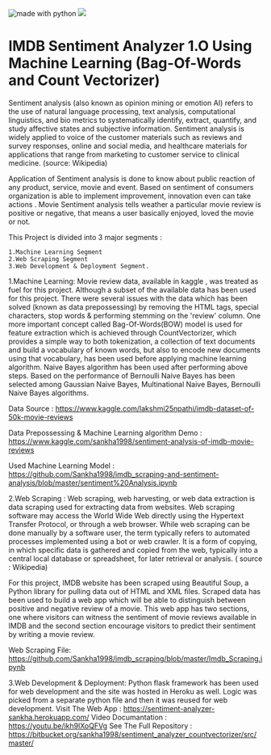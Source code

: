 <img src="https://img.shields.io/badge/made%20with-python-blue.svg" alt="made with python"> <img src="https://img.shields.io/badge/domain-Machine%20Learning-orange.svg" >




# IMDB Sentiment Analyzer 1.O Using Machine Learning (Bag-Of-Words and Count Vectorizer)

Sentiment analysis (also known as opinion mining or emotion AI) refers to the use of natural language processing, text analysis, computational linguistics, and bio metrics to systematically identify, extract, quantify, and study affective states and subjective information. Sentiment analysis is widely applied to voice of the customer materials such as reviews and survey responses, online and social media, and healthcare materials for applications that range from marketing to customer service to clinical medicine. (source: Wikipedia)

Application of Sentiment analysis is done to know about public reaction of any product, service, movie and event. Based on sentiment of consumers organization is able to implement improvement, innovation even can take actions . Movie Sentiment analysis tells weather a particular movie review is positive or negative, that means a user basically enjoyed, loved the movie or not. 

This Project is divided into 3 major segments :

    1.Machine Learning Segment  
    2.Web Scraping Segment  
    3.Web Development & Deployment Segment.

1.Machine Learning: 
  Movie review data, available in kaggle , was treated as fuel for this project. Although a subset of the available data has been used for this project. There were several issues with the data which has been solved (known as data prepossessing) by removing the HTML tags, special characters, stop words & performing stemming on the 'review' column. One more important concept called Bag-Of-Words(BOW) model is used for feature extraction which is achieved through CountVectorizer, which provides a simple way to both tokenization, a collection of text documents and build a vocabulary of known words, but also to encode new documents using that vocabulary, has been used before applying machine learning algorithm. Naive Bayes algorithm has been used after performing above steps. Based on the performance of Bernoulli Naive Bayes has been selected among Gaussian Naive Bayes, Multinational Naive Bayes, Bernoulli Naive Bayes algorithms. 

Data Source : https://www.kaggle.com/lakshmi25npathi/imdb-dataset-of-50k-movie-reviews

Data Prepossessing & Machine Learning algorithm Demo : https://www.kaggle.com/sankha1998/sentiment-analysis-of-imdb-movie-reviews

Used Machine Learning Model : https://github.com/Sankha1998/imdb_scraping-and-sentiment-analysis/blob/master/sentiment%20Analysis.ipynb

2.Web Scraping : 
  Web scraping, web harvesting, or web data extraction is data scraping used for extracting data from websites. Web scraping software may access the World Wide Web directly using the Hypertext Transfer Protocol, or through a web browser. While web scraping can be done manually by a software user, the term typically refers to automated processes implemented using a bot or web crawler. It is a form of copying, in which specific data is gathered and copied from the web, typically into a central local database or spreadsheet, for later retrieval or analysis. ( source : Wikipedia)

For this project, IMDB website has been scraped using Beautiful Soup, a Python library for pulling data out of HTML and XML files. Scraped data has been used to build a web app which will be able to distinguish between positive and negative review of a movie. This web app has two sections, one where visitors can witness the sentiment of movie reviews available in IMDB and the second section encourage visitors to predict their sentiment by writing a movie review. 

Web Scraping File: https://github.com/Sankha1998/imdb_scraping/blob/master/Imdb_Scraping.ipynb

3.Web Development & Deployment: 
  Python flask framework has been used for web development and the site was hosted in Heroku as well. Logic was picked from a separate python file and then it was reused for web development. 
Visit The Web App : https://sentiment-analyzer-sankha.herokuapp.com/
Video Documantation : https://youtu.be/ikh9lXoQFVg
See The Full Repository : https://bitbucket.org/sankha1998/sentiment_analyzer_countvectorizer/src/master/
